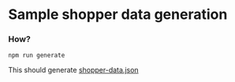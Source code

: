 # Sample shopper data generation

### How?
```
npm run generate
```

This should generate [shopper-data.json](./shopper-data.json)
